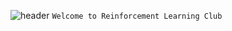 ![header](https://via.placeholder.com/15/c5f015/c5f015.png) `Welcome to Reinforcement Learning Club`
